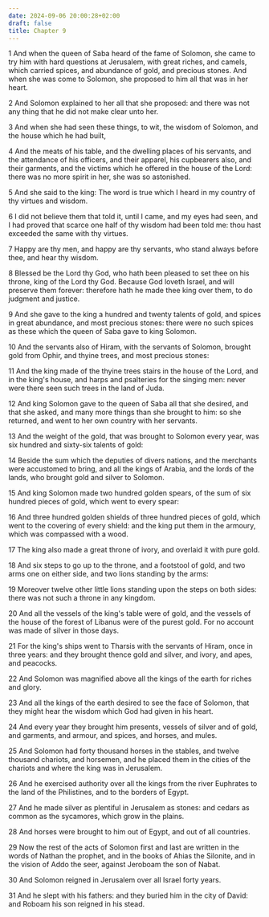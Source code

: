 ```yaml
---
date: 2024-09-06 20:00:28+02:00
draft: false
title: Chapter 9
---
```




1 And when the queen of Saba heard of the fame of Solomon, she came to try him with hard questions at Jerusalem, with great riches, and camels, which carried spices, and abundance of gold, and precious stones. And when she was come to Solomon, she proposed to him all that was in her heart.

2 And Solomon explained to her all that she proposed: and there was not any thing that he did not make clear unto her.

3 And when she had seen these things, to wit, the wisdom of Solomon, and the house which he had built,

4 And the meats of his table, and the dwelling places of his servants, and the attendance of his officers, and their apparel, his cupbearers also, and their garments, and the victims which he offered in the house of the Lord: there was no more spirit in her, she was so astonished.

5 And she said to the king: The word is true which I heard in my country of thy virtues and wisdom.

6 I did not believe them that told it, until I came, and my eyes had seen, and I had proved that scarce one half of thy wisdom had been told me: thou hast exceeded the same with thy virtues.

7 Happy are thy men, and happy are thy servants, who stand always before thee, and hear thy wisdom.

8 Blessed be the Lord thy God, who hath been pleased to set thee on his throne, king of the Lord thy God. Because God loveth Israel, and will preserve them forever: therefore hath he made thee king over them, to do judgment and justice.

9 And she gave to the king a hundred and twenty talents of gold, and spices in great abundance, and most precious stones: there were no such spices as these which the queen of Saba gave to king Solomon.

10 And the servants also of Hiram, with the servants of Solomon, brought gold from Ophir, and thyine trees, and most precious stones:

11 And the king made of the thyine trees stairs in the house of the Lord, and in the king's house, and harps and psalteries for the singing men: never were there seen such trees in the land of Juda.

12 And king Solomon gave to the queen of Saba all that she desired, and that she asked, and many more things than she brought to him: so she returned, and went to her own country with her servants.

13 And the weight of the gold, that was brought to Solomon every year, was six hundred and sixty-six talents of gold:

14 Beside the sum which the deputies of divers nations, and the merchants were accustomed to bring, and all the kings of Arabia, and the lords of the lands, who brought gold and silver to Solomon.

15 And king Solomon made two hundred golden spears, of the sum of six hundred pieces of gold, which went to every spear:

16 And three hundred golden shields of three hundred pieces of gold, which went to the covering of every shield: and the king put them in the armoury, which was compassed with a wood.

17 The king also made a great throne of ivory, and overlaid it with pure gold.

18 And six steps to go up to the throne, and a footstool of gold, and two arms one on either side, and two lions standing by the arms:

19 Moreover twelve other little lions standing upon the steps on both sides: there was not such a throne in any kingdom.

20 And all the vessels of the king's table were of gold, and the vessels of the house of the forest of Libanus were of the purest gold. For no account was made of silver in those days.

21 For the king's ships went to Tharsis with the servants of Hiram, once in three years: and they brought thence gold and silver, and ivory, and apes, and peacocks.

22 And Solomon was magnified above all the kings of the earth for riches and glory.

23 And all the kings of the earth desired to see the face of Solomon, that they might hear the wisdom which God had given in his heart.

24 And every year they brought him presents, vessels of silver and of gold, and garments, and armour, and spices, and horses, and mules.

25 And Solomon had forty thousand horses in the stables, and twelve thousand chariots, and horsemen, and he placed them in the cities of the chariots and where the king was in Jerusalem.

26 And he exercised authority over all the kings from the river Euphrates to the land of the Philistines, and to the borders of Egypt.

27 And he made silver as plentiful in Jerusalem as stones: and cedars as common as the sycamores, which grow in the plains.

28 And horses were brought to him out of Egypt, and out of all countries.

29 Now the rest of the acts of Solomon first and last are written in the words of Nathan the prophet, and in the books of Ahias the Silonite, and in the vision of Addo the seer, against Jeroboam the son of Nabat.

30 And Solomon reigned in Jerusalem over all Israel forty years.

31 And he slept with his fathers: and they buried him in the city of David: and Roboam his son reigned in his stead.

